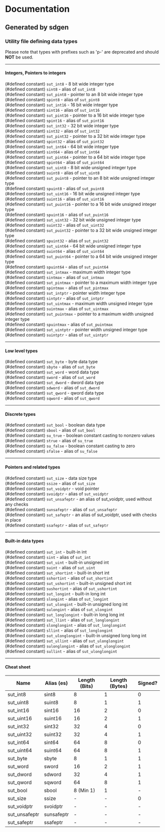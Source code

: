 # Documentation  
## Generated by sdgen
### Utility file defining data types
Please note that types with prefixes such as 'p-' are deprecated and should 
**NOT**
 be used.

---

#### Integers, Pointers to integers
(#defined constant) `sut_int8` - 8 bit wide integer type  
(#defined constant) `sint8` - alias of `sut_int8`  
(#defined constant) `sut_pint8` - pointer to an 8 bit wide integer type  
(#defined constant) `spint8` - alias of `sut_pint8`  
(#defined constant) `sut_int16` - 16 bit wide integer type  
(#defined constant) `sint16` - alias of `sut_int16`  
(#defined constant) `sut_pint16` - pointer to a 16 bit wide integer type  
(#defined constant) `spint16` - alias of `sut_pint16`  
(#defined constant) `sut_int32` - 32 bit wide integer type  
(#defined constant) `sint32` - alias of `sut_int32`  
(#defined constant) `sut_pint32` - pointer to a 32 bit wide integer type  
(#defined constant) `spint32` - alias of `sut_pint32`  
(#defined constant) `sut_int64` - 64 bit wide integer type  
(#defined constant) `sint64` - alias of `sut_int64`  
(#defined constant) `sut_pint64` - pointer to a 64 bit wide integer type  
(#defined constant) `spint64` - alias of `sut_pint64`  
(#defined constant) `sut_uint8` - 8 bit wide unsigned integer type  
(#defined constant) `suint8` - alias of `sut_uint8`  
(#defined constant) `sut_puint8` - pointer to an 8 bit wide unsigned integer type  
(#defined constant) `spuint8` - alias of `sut_puint8`  
(#defined constant) `sut_uint16` - 16 bit wide unsigned integer type  
(#defined constant) `suint16` - alias of `sut_uint16`  
(#defined constant) `sut_puint16` - pointer to a 16 bit wide unsigned integer type  
(#defined constant) `spuint16` - alias of `sut_puint16`  
(#defined constant) `sut_uint32` - 32 bit wide unsigned integer type  
(#defined constant) `suint32` - alias of `sut_uint32`  
(#defined constant) `sut_puint32` - pointer to a 32 bit wide unsigned integer type  
(#defined constant) `spuint32` - alias of `sut_puint32`  
(#defined constant) `sut_uint64` - 64 bit wide unsigned integer type  
(#defined constant) `suint64` - alias of `sut_uint64`  
(#defined constant) `sut_puint64` - pointer to a 64 bit wide unsigned integer type  
(#defined constant) `spuint64` - alias of `sut_puint64`  
(#defined constant) `sut_intmax` - maximum width integer type  
(#defined constant) `sintmax` - alias of `sut_intmax`  
(#defined constant) `sut_pintmax` - pointer to a maximum width integer type  
(#defined constant) `spintmax` - alias of `sut_pintmax`  
(#defined constant) `sut_intptr` - pointer width integer type  
(#defined constant) `sintptr` - alias of `sut_intptr`  
(#defined constant) `sut_uintmax` - maximum width unsigned integer type  
(#defined constant) `suintmax` - alias of `sut_uintmax`  
(#defined constant) `sut_puintmax` - pointer to a maximum width unsigned integer type  
(#defined constant) `spuintmax` - alias of `sut_puintmax`  
(#defined constant) `sut_uintptr` - pointer width unsigned integer type  
(#defined constant) `suintptr` - alias of `sut_uintptr`  

---

#### Low level types
(#defined constant) `sut_byte` - byte data type  
(#defined constant) `sbyte` - alias of `sut_byte`  
(#defined constant) `sut_word` - word data type  
(#defined constant) `sword` - alias of `sut_word`  
(#defined constant) `sut_dword` - dword data type  
(#defined constant) `sdword` - alias of `sut_dword`  
(#defined constant) `sut_qword` - qword data type  
(#defined constant) `sqword` - alias of `sut_qword`  

---

#### Discrete types
(#defined constant) `sut_bool` - boolean data type  
(#defined constant) `sbool` - alias of `sut_bool`  
(#defined constant) `su_true` - boolean constant casting to nonzero values  
(#defined constant) `strue` - alias of `su_true`  
(#defined constant) `su_false` - boolean constant casting to zero  
(#defined constant) `sfalse` - alias of `su_false`  

---

#### Pointers and related types
(#defined constant) `sut_size` - data size type  
(#defined constant) `ssize` - alias of `sut_size`  
(#defined constant) `sut_voidptr` - void pointer  
(#defined constant) `svoidptr` - alias of `sut_voidptr`  
(#defined constant) `sut_unsafeptr` - an alias of sut_voidptr, used without any checks  
(#defined constant) `sunsafeptr` - alias of `sut_unsafeptr`  
(#defined constant) `sut_safeptr` - an alias of sut_voidptr, used with checks in place  
(#defined constant) `ssafeptr` - alias of `sut_safeptr`  

---

#### Built-in data types
(#defined constant) `sut_int` - built-in int  
(#defined constant) `sint` - alias of `sut_int`  
(#defined constant) `sut_uint` - built-in unsigned int  
(#defined constant) `suint` - alias of `sut_uint`  
(#defined constant) `sut_shortint` - built-in short int  
(#defined constant) `sshortint` - alias of `sut_shortint`  
(#defined constant) `sut_ushortint` - built-in unsigned short int  
(#defined constant) `sushortint` - alias of `sut_ushortint`  
(#defined constant) `sut_longint` - built-in long int  
(#defined constant) `slongint` - alias of `sut_longint`  
(#defined constant) `sut_ulongint` - built-in unsigned long int  
(#defined constant) `sulongint` - alias of `sut_ulongint`  
(#defined constant) `sut_longlongint` - built-in long long int  
(#defined constant) `sut_llint` - alias of `sut_longlongint`  
(#defined constant) `slonglongint` - alias of `sut_longlongint`  
(#defined constant) `sllint` - alias of `sut_longlongint`  
(#defined constant) `sut_ulonglongint` - built-in unsigned long long int  
(#defined constant) `sut_ullint` - alias of `sut_ulonglongint`  
(#defined constant) `sulonglongint` - alias of `sut_ulonglongint`  
(#defined constant) `sullint` - alias of `sut_ulonglongint`  

---

#### Cheat sheet
| Name | Alias (es) | Length (Bits) | Length (Bytes) | Signed? | 
| --- | --- | --- | --- | --- | 
| sut_int8 | sint8 | 8 | 1 | 0 | 
| sut_uint8 | suint8 | 8 | 1 | 1 | 
| sut_int16 | sint16 | 16 | 2 | 0 | 
| sut_uint16 | suint16 | 16 | 2 | 1 | 
| sut_int32 | sint32 | 32 | 4 | 0 | 
| sut_uint32 | suint32 | 32 | 4 | 1 | 
| sut_int64 | sint64 | 64 | 8 | 0 | 
| sut_uint64 | suint64 | 64 | 8 | 1 | 
| sut_byte | sbyte | 8 | 1 | 1 | 
| sut_word | sword | 16 | 2 | 1 | 
| sut_dword | sdword | 32 | 4 | 1 | 
| sut_qword | sqword | 64 | 8 | 1 | 
| sut_bool | sbool | 8 (Min 1) | 1 | - | 
| sut_size | ssize | - | - | 0 | 
| sut_voidptr | svoidptr | - | - | - | 
| sut_unsafeptr | sunsafeptr | - | - | - | 
| sut_safeptr | ssafeptr | - | - | - | 
